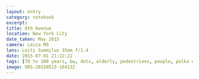 ```yaml
--- 
layout: entry
category: notebook
excerpt:
title: 8th Avenue
location: New York City
date_taken: May 2015
camera: Leica M9
lens: Leitz Summilux 35mm f/1.4
date: 2015-07-01 21:22:22
tags: [70 to 100 years, bw, dots, elderly, pedestrians, people, polka dots, street, tour, tourists, walkers, walking]
image: GRS-20150513-164132
---
```


